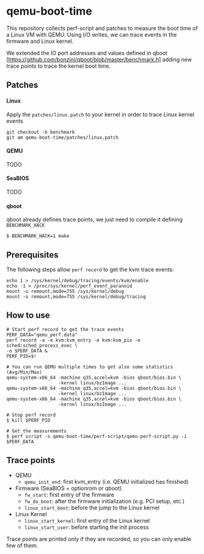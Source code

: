 # qemu-boot-time

This repository collects perf-script and patches to measure the boot time
of a Linux VM with QEMU. Using I/O writes, we can trace events in the firmware
and Linux kernel.

We extended the IO port addresses and values defined in qboot
[https://github.com/bonzini/qboot/blob/master/benchmark.h] adding new trace
points to trace the kernel boot time.


## Patches

#### Linux
Apply the `patches/linux.patch` to your kernel in order to trace Linux kernel
events
```shell
git checkout -b benchmark
git am qemu-boot-time/patches/linux.patch
```
#### QEMU
TODO
#### SeaBIOS
TODO
#### qboot
qboot already defines trace points, we just need to compile it defining
`BENCHMARK_HACK`

```shell
$ BENCHMARK_HACK=1 make
```


## Prerequisites
The following steps allow `perf record` to get the kvm trace events:

```shell
echo 1 > /sys/kernel/debug/tracing/events/kvm/enable
echo -1 > /proc/sys/kernel/perf_event_paranoid
mount -o remount,mode=755 /sys/kernel/debug
mount -o remount,mode=755 /sys/kernel/debug/tracing
```


## How to use

```shell
# Start perf record to get the trace events
PERF_DATA="qemu_perf.data"
perf record -a -e kvm:kvm_entry -e kvm:kvm_pio -e sched:sched_process_exec \
-o $PERF_DATA &
PERF_PID=$!

# You can run QEMU multiple times to get also some statistics (Avg/Min/Max)
qemu-system-x86_64 -machine q35,accel=kvm -bios qboot/bios.bin \
                   -kernel linux/bzImage ...
qemu-system-x86_64 -machine q35,accel=kvm -bios qboot/bios.bin \
                   -kernel linux/bzImage ...
qemu-system-x86_64 -machine q35,accel=kvm -bios qboot/bios.bin \
                   -kernel linux/bzImage ...

# Stop perf record
$ kill $PERF_PID

# Get the measurements
$ perf script -s qemu-boot-time/perf-script/qemu-perf-script.py -i $PERF_DATA
```


## Trace points
* QEMU
  * `qemu_init_end`: first kvm_entry (i.e. QEMU initialized has finished)
* Firmware (SeaBIOS + optionrom or qboot)
  * `fw_start`: first entry of the firmware
  * `fw_do_boot`: after the firmware initialization (e.g. PCI setup, etc.)
  * `linux_start_boot`: before the jump to the Linux kernel
* Linux Kernel
  * `linux_start_kernel`: first entry of the Linux kernel
  * `linux_start_user`: before starting the init process

Trace points are printed only if they are recorded, so you can only enable
few of them.
